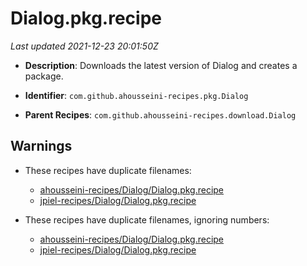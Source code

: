 # Dialog.pkg.recipe

_Last updated 2021-12-23 20:01:50Z_

- **Description**: Downloads the latest version of Dialog and creates a package.

- **Identifier**: `com.github.ahousseini-recipes.pkg.Dialog`

- **Parent Recipes**: `com.github.ahousseini-recipes.download.Dialog`


## Warnings

- These recipes have duplicate filenames:
    - [ahousseini-recipes/Dialog/Dialog.pkg.recipe](/autopkg-dupe-tracker/ahousseini-recipes/Dialog/Dialog.pkg.recipe)
    - [jpiel-recipes/Dialog/Dialog.pkg.recipe](/autopkg-dupe-tracker/jpiel-recipes/Dialog/Dialog.pkg.recipe)

- These recipes have duplicate filenames, ignoring numbers:
    - [ahousseini-recipes/Dialog/Dialog.pkg.recipe](/autopkg-dupe-tracker/ahousseini-recipes/Dialog/Dialog.pkg.recipe)
    - [jpiel-recipes/Dialog/Dialog.pkg.recipe](/autopkg-dupe-tracker/jpiel-recipes/Dialog/Dialog.pkg.recipe)